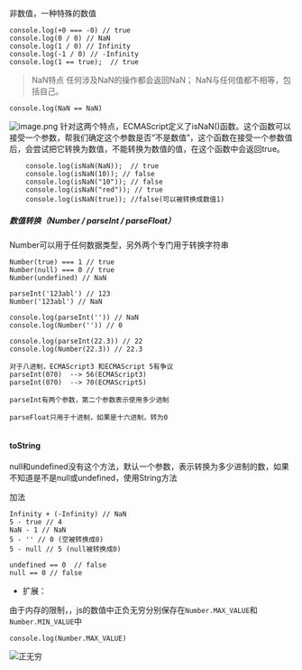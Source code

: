 非数值，一种特殊的数值


```
console.log(+0 === -0) // true
console.log(0 / 0) // NaN
console.log(1 / 0) // Infinity
console.log(-1 / 0) // -Infinity
console.log(1 == true);  // true
```

> NaN特点
任何涉及NaN的操作都会返回NaN；
NaN与任何值都不相等，包括自己。

```
console.log(NaN == NaN)
```

![image.png](http://upload-images.jianshu.io/upload_images/2941543-176eccfcc43512b4.png?imageMogr2/auto-orient/strip%7CimageView2/2/w/1240)
针对这两个特点，ECMAScript定义了isNaN()函数。这个函数可以接受一个参数，帮我们确定这个参数是否“不是数值”，这个函数在接受一个参数值后，会尝试把它转换为数值，不能转换为数值的值，在这个函数中会返回true。
```
    console.log(isNaN(NaN));  // true
    console.log(isNaN(10)); // false
    console.log(isNaN("10")); // false
    console.log(isNaN("red")); // true
    console.log(isNaN(true)); //false(可以被转换成数值1)
```

##### 数值转换（Number / parseInt / parseFloat）
Number可以用于任何数据类型，另外两个专门用于转换字符串
```
Number(true) === 1 // true
Number(null) === 0 // true
Number(undefined) // NaN

parseInt('123abl') // 123
Number('123abl') // NaN

console.log(parseInt('')) // NaN
console.log(Number('')) // 0

console.log(parseInt(22.3)) // 22
console.log(Number(22.3)) // 22.3

对于八进制，ECMAScript3 和ECMAScript 5有争议
parseInt(070)  --> 56(ECMAScript3)
parseInt(070)  --> 70(ECMAScript5)

parseInt有两个参数，第二个参数表示使用多少进制

parseFloat只用于十进制，如果是十六进制，转为0


```


#### toString
null和undefined没有这个方法，默认一个参数，表示转换为多少进制的数，如果不知道是不是null或undefined，使用String方法


加法
```
Infinity + (-Infinity) // NaN
5 - true // 4
NaN - 1 // NaN
5 - '' // 0 (空被转换成0)
5 - null // 5 (null被转换成0)

undefined == 0  // false
null == 0 // false
 ```













































* 扩展：




























































由于内存的限制，，js的数值中正负无穷分别保存在`Number.MAX_VALUE`和`Number.MIN_VALUE`中

```
console.log(Number.MAX_VALUE)

```

![正无穷](http://upload-images.jianshu.io/upload_images/2941543-e28570ef9024f2ab.png?imageMogr2/auto-orient/strip%7CimageView2/2/w/1240)

